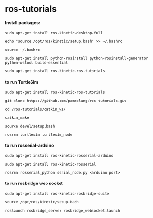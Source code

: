 # ros-tutorials

#### Install packages: 
`sudo apt-get install ros-kinetic-desktop-full`

`echo "source /opt/ros/kinetic/setup.bash" >> ~/.bashrc`

`source ~/.bashrc`

`sudo apt-get install python-rosinstall python-rosinstall-generator python-wstool build-essential`

`sudo apt-get install ros-kinetic-ros-tutorials`



#### to run TurtleSim 
`sudo apt-get install ros-kinetic-ros-tutorials`

`git clone https://github.com/pammelang/ros-tutorials.git`

`cd /ros-tutorials/catkin_ws/`

`catkin_make`

`source devel/setup.bash`

`rosrun turtlesim turtlesim_node`


#### to run rosserial-arduino 
`sudo apt-get install ros-kinetic-rosserial-arduino`

`sudo apt-get install ros-kinetic-rosserial`

`rosrun rosserial_python serial_node.py <arduino port> `


#### to run rosbridge web socket
`sudo apt-get install ros-kinetic-rosbridge-suite`

`source /opt/ros/kinetic/setup.bash`

`roslaunch rosbridge_server rosbridge_websocket.launch`
